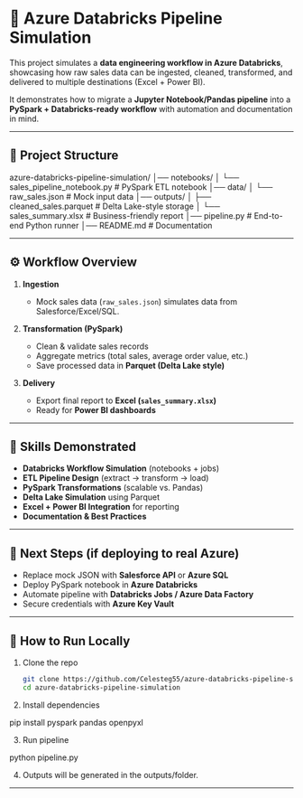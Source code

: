 # 🚀 Azure Databricks Pipeline Simulation

This project simulates a **data engineering workflow in Azure Databricks**, showcasing how raw sales data can be ingested, cleaned, transformed, and delivered to multiple destinations (Excel + Power BI).  

It demonstrates how to migrate a **Jupyter Notebook/Pandas pipeline** into a **PySpark + Databricks-ready workflow** with automation and documentation in mind.

---

## 📂 Project Structure

azure-databricks-pipeline-simulation/
│── notebooks/
│ └── sales_pipeline_notebook.py # PySpark ETL notebook
│── data/
│ └── raw_sales.json # Mock input data
│── outputs/
│ ├── cleaned_sales.parquet # Delta Lake-style storage
│ └── sales_summary.xlsx # Business-friendly report
│── pipeline.py # End-to-end Python runner
│── README.md # Documentation


---

## ⚙️ Workflow Overview
1. **Ingestion**  
   - Mock sales data (`raw_sales.json`) simulates data from Salesforce/Excel/SQL.  

2. **Transformation (PySpark)**  
   - Clean & validate sales records  
   - Aggregate metrics (total sales, average order value, etc.)  
   - Save processed data in **Parquet (Delta Lake style)**  

3. **Delivery**  
   - Export final report to **Excel (`sales_summary.xlsx`)**  
   - Ready for **Power BI dashboards**  

---

## 🔑 Skills Demonstrated
- **Databricks Workflow Simulation** (notebooks + jobs)  
- **ETL Pipeline Design** (extract → transform → load)  
- **PySpark Transformations** (scalable vs. Pandas)  
- **Delta Lake Simulation** using Parquet  
- **Excel + Power BI Integration** for reporting  
- **Documentation & Best Practices**  

---

## 🚀 Next Steps (if deploying to real Azure)
- Replace mock JSON with **Salesforce API** or **Azure SQL**  
- Deploy PySpark notebook in **Azure Databricks**  
- Automate pipeline with **Databricks Jobs / Azure Data Factory**  
- Secure credentials with **Azure Key Vault**  

---

## 📖 How to Run Locally
1. Clone the repo  
   ```bash
   git clone https://github.com/Celesteg55/azure-databricks-pipeline-simulation.git
   cd azure-databricks-pipeline-simulation

2. Install dependencies

pip install pyspark pandas openpyxl

3. Run pipeline 

python pipeline.py

4. Outputs will be generated in the outputs/folder.

---
